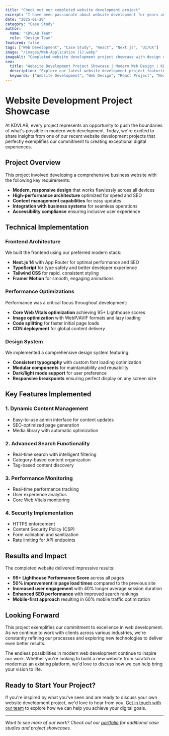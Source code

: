 ```yaml
---
title: "Check out our completed website development project"
excerpt: "I have been passionate about website development for years and I cannot emphasize its importance enough. The endless possibilities in modern web development continue to inspire our work."
date: "2025-01-20"
category: "Case Study"
author:
  name: "KDVLAB Team"
  role: "Design Team"
featured: false
tags: ["Web Development", "Case Study", "React", "Next.js", "UI/UX"]
image: "/images/Web-Application (1).webp"
imageAlt: "Completed website development project showcase with design elements and mobile responsiveness"
seo:
  title: "Website Development Project Showcase | Modern Web Design | KDVLAB"
  description: "Explore our latest website development project featuring modern design, React, and Next.js. See how we create engaging user experiences."
  keywords: ["Website Development", "Web Design", "React Project", "Next.js", "Case Study"]
---
```


# Website Development Project Showcase

At KDVLAB, every project represents an opportunity to push the boundaries of what's possible in modern web development. Today, we're excited to share insights from one of our recent website development projects that perfectly exemplifies our commitment to creating exceptional digital experiences.

## Project Overview

This project involved developing a comprehensive business website with the following key requirements:

- **Modern, responsive design** that works flawlessly across all devices
- **High-performance architecture** optimized for speed and SEO
- **Content management capabilities** for easy updates
- **Integration with business systems** for seamless operations
- **Accessibility compliance** ensuring inclusive user experience

## Technical Implementation

### Frontend Architecture
We built the frontend using our preferred modern stack:

- **Next.js 14** with App Router for optimal performance and SEO
- **TypeScript** for type safety and better developer experience
- **Tailwind CSS** for rapid, consistent styling
- **Framer Motion** for smooth, engaging animations

### Performance Optimizations
Performance was a critical focus throughout development:

- **Core Web Vitals optimization** achieving 95+ Lighthouse scores
- **Image optimization** with WebP/AVIF formats and lazy loading
- **Code splitting** for faster initial page loads
- **CDN deployment** for global content delivery

### Design System
We implemented a comprehensive design system featuring:

- **Consistent typography** with custom font loading optimization
- **Modular components** for maintainability and reusability
- **Dark/light mode support** for user preference
- **Responsive breakpoints** ensuring perfect display on any screen size

## Key Features Implemented

### 1. Dynamic Content Management
- Easy-to-use admin interface for content updates
- SEO-optimized page generation
- Media library with automatic optimization

### 2. Advanced Search Functionality
- Real-time search with intelligent filtering
- Category-based content organization
- Tag-based content discovery

### 3. Performance Monitoring
- Real-time performance tracking
- User experience analytics
- Core Web Vitals monitoring

### 4. Security Implementation
- HTTPS enforcement
- Content Security Policy (CSP)
- Form validation and sanitization
- Rate limiting for API endpoints

## Results and Impact

The completed website delivered impressive results:

- **95+ Lighthouse Performance Score** across all pages
- **50% improvement in page load times** compared to the previous site
- **Increased user engagement** with 40% longer average session duration
- **Enhanced SEO performance** with improved search rankings
- **Mobile-first approach** resulting in 60% mobile traffic optimization

## Looking Forward

This project exemplifies our commitment to excellence in web development. As we continue to work with clients across various industries, we're constantly refining our processes and exploring new technologies to deliver even better results.

The endless possibilities in modern web development continue to inspire our work. Whether you're looking to build a new website from scratch or modernize an existing platform, we'd love to discuss how we can help bring your vision to life.

## Ready to Start Your Project?

If you're inspired by what you've seen and are ready to discuss your own website development project, we'd love to hear from you. [Get in touch with our team](/contact) to explore how we can help you achieve your digital goals.

---

*Want to see more of our work? Check out our [portfolio](/work) for additional case studies and project showcases.*
